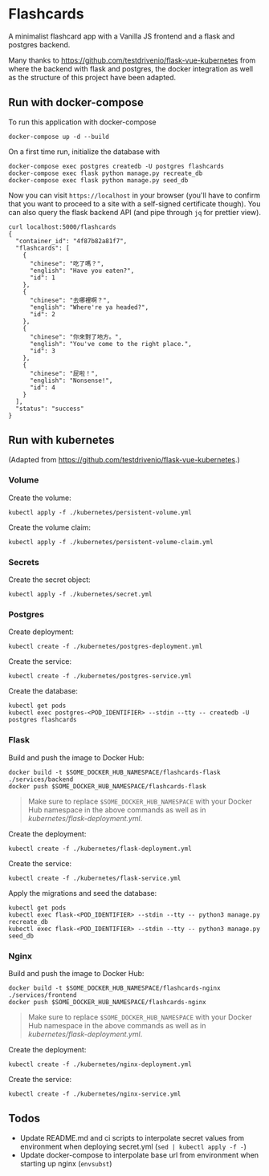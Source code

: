 # Flashcards

A minimalist flashcard app with a Vanilla JS frontend and a flask and postgres backend.

Many thanks to
https://github.com/testdrivenio/flask-vue-kubernetes
from where the backend with flask and postgres, the docker integration as well as the structure of this project have been adapted. 

## Run with docker-compose

To run this application with docker-compose
```
docker-compose up -d --build
```

On a first time run, initialize the database with
``` 
docker-compose exec postgres createdb -U postgres flashcards
docker-compose exec flask python manage.py recreate_db
docker-compose exec flask python manage.py seed_db 
``` 

Now you can visit `https://localhost` in your browser (you'll have to confirm that you want to proceed to a site with a self-signed certificate though). 
You can also query the flask backend API (and pipe through `jq` for prettier view).
```
curl localhost:5000/flashcards
{
  "container_id": "4f87b82a81f7",
  "flashcards": [
    {
      "chinese": "吃了嗎？",
      "english": "Have you eaten?",
      "id": 1
    },
    {
      "chinese": "去哪裡啊？",
      "english": "Where're ya headed?",
      "id": 2
    },
    {
      "chinese": "你來對了地方。",
      "english": "You've come to the right place.",
      "id": 3
    },
    {
      "chinese": "屁啦！",
      "english": "Nonsense!",
      "id": 4
    }
  ],
  "status": "success"
}
```

## Run with kubernetes

(Adapted from https://github.com/testdrivenio/flask-vue-kubernetes.)

### Volume

Create the volume:
```
kubectl apply -f ./kubernetes/persistent-volume.yml
```

Create the volume claim:
```
kubectl apply -f ./kubernetes/persistent-volume-claim.yml
```

### Secrets

Create the secret object:
```
kubectl apply -f ./kubernetes/secret.yml
```

### Postgres

Create deployment:
```
kubectl create -f ./kubernetes/postgres-deployment.yml
```

Create the service:
```
kubectl create -f ./kubernetes/postgres-service.yml
```

Create the database:
```
kubectl get pods
kubectl exec postgres-<POD_IDENTIFIER> --stdin --tty -- createdb -U postgres flashcards
```

### Flask

Build and push the image to Docker Hub:
```
docker build -t $SOME_DOCKER_HUB_NAMESPACE/flashcards-flask ./services/backend
docker push $SOME_DOCKER_HUB_NAMESPACE/flashcards-flask
```

> Make sure to replace `$SOME_DOCKER_HUB_NAMESPACE` with your Docker Hub namespace in the above commands as well as in *kubernetes/flask-deployment.yml*.

Create the deployment:
```
kubectl create -f ./kubernetes/flask-deployment.yml
```

Create the service:
```
kubectl create -f ./kubernetes/flask-service.yml
```

Apply the migrations and seed the database:
```
kubectl get pods
kubectl exec flask-<POD_IDENTIFIER> --stdin --tty -- python3 manage.py recreate_db
kubectl exec flask-<POD_IDENTIFIER> --stdin --tty -- python3 manage.py seed_db
```

### Nginx

Build and push the image to Docker Hub:
```
docker build -t $SOME_DOCKER_HUB_NAMESPACE/flashcards-nginx ./services/frontend
docker push $SOME_DOCKER_HUB_NAMESPACE/flashcards-nginx
```

> Make sure to replace `$SOME_DOCKER_HUB_NAMESPACE` with your Docker Hub namespace in the above commands as well as in *kubernetes/flask-deployment.yml*.

Create the deployment:
```
kubectl create -f ./kubernetes/nginx-deployment.yml
```

Create the service:
```
kubectl create -f ./kubernetes/nginx-service.yml
```

## Todos

* Update README.md and ci scripts to interpolate secret values from environment when deploying secret.yml (`sed | kubectl apply -f -`)
* Update docker-compose to interpolate base url from environment when starting up nginx (`envsubst`)